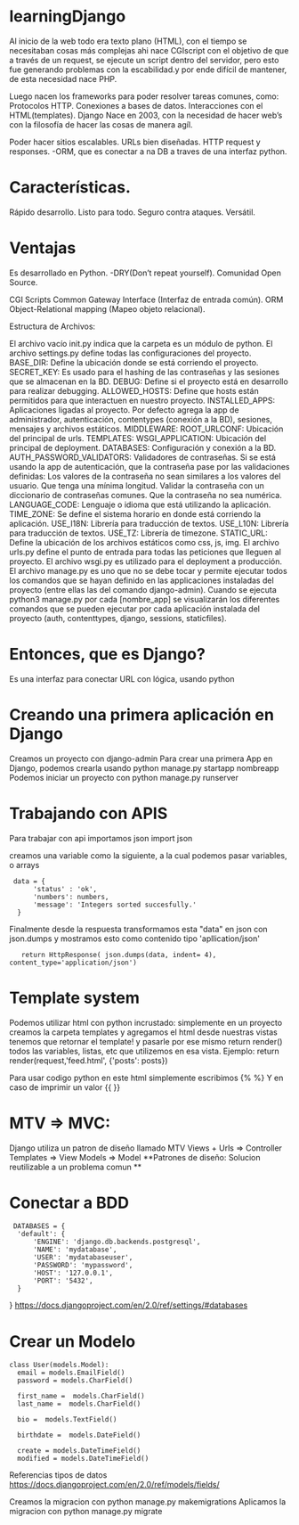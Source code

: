 # learningDjango

Al inicio de la web todo era texto plano (HTML), con el tiempo se necesitaban cosas más complejas ahi nace CGIscript con el objetivo de que a través de un request, se ejecute un script dentro del servidor, pero esto fue generando problemas con la escabilidad.y por ende difícil de mantener, de esta necesidad nace PHP.

Luego nacen los frameworks para poder resolver tareas comunes, como:
  Protocolos HTTP.
  Conexiones a bases de datos.
  Interacciones con el HTML(templates).
  Django
  Nace en 2003, con la necesidad de hacer web’s con la filosofía de hacer las cosas de manera agíl.

Poder hacer sitios escalables.
URLs bien diseñadas.
HTTP request y responses.
-ORM, que es conectar a na DB a traves de una interfaz python.

# Características.
  Rápido desarrollo.
  Listo para todo.
  Seguro contra ataques.
  Versátil.
  
  
 # Ventajas
  Es desarrollado en Python.
  -DRY(Don’t repeat yourself).
  Comunidad Open Source.
  
  CGI Scripts Common Gateway Interface (Interfaz de entrada común).
ORM Object-Relational mapping (Mapeo objeto relacional).


Estructura de Archivos:

El archivo vacío init.py indica que la carpeta es un módulo de python.
El archivo settings.py define todas las configuraciones del proyecto.
BASE_DIR: Define la ubicación donde se está corriendo el proyecto.
SECRET_KEY: Es usado para el hashing de las contraseñas y las sesiones que se almacenan en la BD.
DEBUG: Define si el proyecto está en desarrollo para realizar debugging.
ALLOWED_HOSTS: Define que hosts están permitidos para que interactuen en nuestro proyecto.
INSTALLED_APPS: Aplicaciones ligadas al proyecto. Por defecto agrega la app de administrador, autenticación, contentypes (conexión a la BD), sesiones, mensajes y archivos estáticos.
MIDDLEWARE:
ROOT_URLCONF: Ubicación del principal de urls.
TEMPLATES:
WSGI_APPLICATION: Ubicación del principal de deployment.
DATABASES: Configuración y conexión a la BD.
AUTH_PASSWORD_VALIDATORS: Validadores de contraseñas. Si se está usando la app de autenticación, que la contraseña pase por las validaciones definidas:
Los valores de la contraseña no sean similares a los valores del usuario.
Que tenga una mínima longitud.
Validar la contraseña con un diccionario de contraseñas comunes.
Que la contraseña no sea numérica.
LANGUAGE_CODE: Lenguaje o idioma que está utilizando la aplicación.
TIME_ZONE: Se define el sistema horario en donde está corriendo la aplicación.
USE_I18N: Librería para traducción de textos.
USE_L10N: Librería para traducción de textos.
USE_TZ: Librería de timezone.
STATIC_URL: Define la ubicación de los archivos estáticos como css, js, img.
El archivo urls.py define el punto de entrada para todas las peticiones que lleguen al proyecto.
El archivo wsgi.py es utilizado para el deployment a producción.
El archivo manage.py es uno que no se debe tocar y permite ejecutar todos los comandos que se hayan definido en las applicaciones instaladas del proyecto (entre ellas las del comando django-admin).
Cuando se ejecuta python3 manage.py por cada [nombre_app] se visualizarán los diferentes comandos que se pueden ejecutar por cada aplicación instalada del proyecto (auth, contenttypes, django, sessions, staticfiles).

# Entonces, que es Django?
Es una interfaz para conectar URL con lógica, usando python

# Creando una primera aplicación en Django
Creamos un proyecto con django-admin 
Para crear una primera App en Django, podemos crearla usando python manage.py startapp nombreapp
Podemos iniciar un proyecto con python manage.py runserver


# Trabajando con APIS
  Para trabajar con api importamos json
    import json
  
  creamos una variable como la siguiente, a la cual podemos pasar variables, o arrays

     data = {
          'status' : 'ok',
          'numbers': numbers,
          'message': 'Integers sorted succesfully.'
      }
    
   Finalmente desde la respuesta transformamos esta "data" en json con json.dumps y mostramos esto como contenido tipo 'apllication/json'
   
       return HttpResponse( json.dumps(data, indent= 4), content_type='application/json')
       
       
   # Template system
   Podemos utilizar html con python incrustado:
   simplemente en un proyecto creamos la carpeta templates y agregamos el html
   desde nuestras vistas tenemos que retornar el template! y pasarle por ese mismo return render() todos las variables, listas, etc que utilizemos en esa vista.
   Ejemplo:
      return render(request,'feed.html', {'posts': posts})
      
   Para usar codigo python en este html simplemente escribimos {% %}
   Y en caso de imprimir un valor {{ }}
   
   # MTV => MVC:
   Django utiliza un patron de diseño llamado MTV
    Views + Urls => Controller
    Templates => View
    Models => Model
          **Patrones de diseño: Solucion reutilizable a un problema comun **
   
   
   # Conectar a BDD
     DATABASES = {
      'default': {
          'ENGINE': 'django.db.backends.postgresql',
          'NAME': 'mydatabase',
          'USER': 'mydatabaseuser',
          'PASSWORD': 'mypassword',
          'HOST': '127.0.0.1',
          'PORT': '5432',
      }
  }
  https://docs.djangoproject.com/en/2.0/ref/settings/#databases
  
  # Crear un Modelo
    class User(models.Model):
      email = models.EmailField()
      password = models.CharField()

      first_name =  models.CharField()
      last_name =  models.CharField()

      bio =  models.TextField()

      birthdate =  models.DateField()

      create = models.DateTimeField()
      modified = models.DateTimeField()
      
  
  Referencias tipos de datos https://docs.djangoproject.com/en/2.0/ref/models/fields/
  
  Creamos la migracion con python manage.py makemigrations
  Aplicamos la migracion con python manage.py migrate

